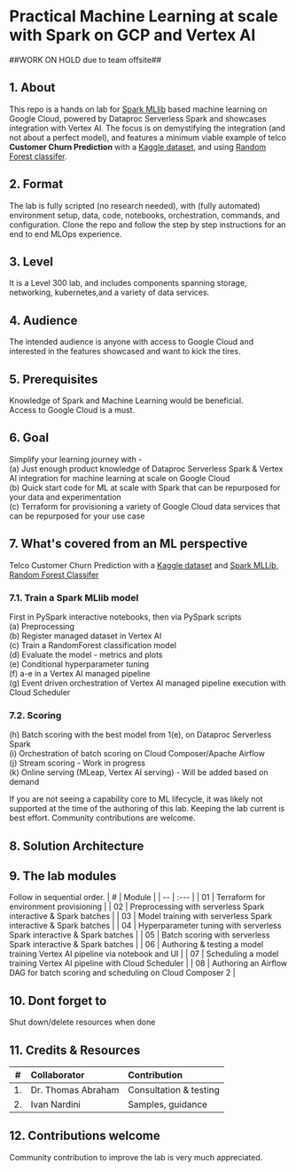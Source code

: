 # Practical Machine Learning at scale with Spark on GCP and Vertex AI

##WORK ON HOLD due to team offsite##

## 1. About
This repo is a hands on lab for [Spark MLlib](https://spark.apache.org/docs/latest/ml-guide.html) based machine learning on Google Cloud, powered by Dataproc Serverless Spark and showcases integration with Vertex AI. The focus is on demystifying the integration (and not about a perfect model), and features a minimum viable example of telco **Customer Churn Prediction** with a [Kaggle dataset](https://www.kaggle.com/datasets/blastchar/telco-customer-churn), and using [Random Forest classifer](https://spark.apache.org/docs/latest/ml-classification-regression.html#random-forest-classifier).

## 2. Format
The lab is fully scripted (no research needed), with (fully automated) environment setup, data, code, notebooks, orchestration, commands, and configuration. Clone the repo and follow the step by step instructions for an end to end MLOps experience.

## 3. Level
It is a Level 300 lab, and includes components spanning storage, networking, kubernetes,and a variety of data services. 

## 4. Audience
The intended audience is anyone with access to Google Cloud and interested in the features showcased and want to kick the tires.

## 5. Prerequisites
Knowledge of Spark and Machine Learning would be beneficial.<br> 
Access to Google Cloud is a must.

## 6. Goal
Simplify your learning journey with - <br> 
(a) Just enough product knowledge of Dataproc Serverless Spark & Vertex AI integration for machine learning at scale on Google Cloud<br>
(b) Quick start code for ML at scale with Spark that can be repurposed for your data and experimentation<br>
(c) Terraform for provisioning a variety of Google Cloud data services that can be repurposed for your use case<br>

## 7. What's covered from an ML perspective
Telco Customer Churn Prediction with a [Kaggle dataset](https://www.kaggle.com/datasets/blastchar/telco-customer-churn) and [Spark MLLib, Random Forest Classifer](https://spark.apache.org/docs/latest/ml-classification-regression.html#random-forest-classifier)<br> 

### 7.1. Train a Spark MLlib model<br> 
 First in PySpark interactive notebooks, then via PySpark scripts<br> 
(a) Preprocessing <br> 
(b) Register managed dataset in Vertex AI<br> 
(c) Train a RandomForest classification model<br> 
(d) Evaluate the model - metrics and plots<br> 
(e) Conditional hyperparameter tuning<br> 
(f) a-e in a Vertex AI managed pipeline <br> 
(g) Event driven orchestration of Vertex AI managed pipeline execution with Cloud Scheduler<br> 

### 7.2. Scoring
(h) Batch scoring with the best model from 1(e), on Dataproc Serverless Spark <br>
(i) Orchestration of batch scoring on Cloud Composer/Apache Airflow <br>
(j) Stream scoring - Work in progress <br> 
(k) Online serving (MLeap, Vertex AI serving) - Will be added based on demand <br>

If you are not seeing a capability core to ML lifecycle, it was likely not supported at the time of the authoring of this lab. Keeping the lab current is best effort. Community contributions are welcome.

## 8. Solution Architecture


## 9. The lab modules
Follow in sequential order.
| # | Module | 
| -- | :--- |
| 01 |  Terraform for environment provisioning |
| 02 |  Preprocessing with serverless Spark interactive & Spark batches |
| 03 |  Model training with serverless Spark interactive & Spark batches |
| 04 |  Hyperparameter tuning  with serverless Spark interactive & Spark batches |
| 05 |  Batch scoring with serverless Spark interactive & Spark batches |
| 06 |  Authoring & testing a model training Vertex AI pipeline via notebook and UI |
| 07 |  Scheduling a model training Vertex AI pipeline with Cloud Scheduler |
| 08 |  Authoring an Airflow DAG for batch scoring and scheduling on Cloud Composer 2 |

## 10. Dont forget to 
Shut down/delete resources when done

## 11. Credits & Resources
| # | Collaborator | Contribution  | 
| -- | :--- | :--- |
| 1. | Dr. Thomas Abraham | Consultation & testing |
| 2. | Ivan Nardini | Samples, guidance |

## 12. Contributions welcome
Community contribution to improve the lab is very much appreciated. <br>

